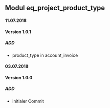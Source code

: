 ## Modul eq_project_product_type

#### 11.07.2018
#### Version 1.0.1
##### ADD
- product_type in account_invoice

#### 03.07.2018
#### Version 1.0.0
##### ADD
- initialer Commit
